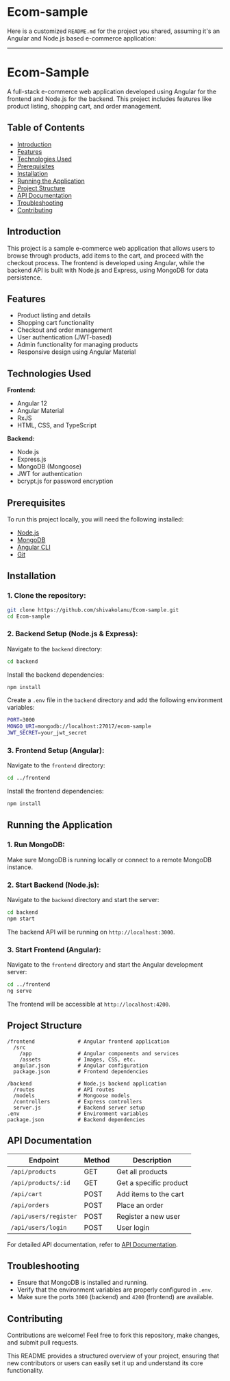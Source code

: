 # Ecom-sample

Here is a customized `README.md` for the project you shared, assuming it's an Angular and Node.js based e-commerce application:

---

# Ecom-Sample

A full-stack e-commerce web application developed using Angular for the frontend and Node.js for the backend. This project includes features like product listing, shopping cart, and order management.

## Table of Contents

- [Introduction](#introduction)
- [Features](#features)
- [Technologies Used](#technologies-used)
- [Prerequisites](#prerequisites)
- [Installation](#installation)
- [Running the Application](#running-the-application)
- [Project Structure](#project-structure)
- [API Documentation](#api-documentation)
- [Troubleshooting](#troubleshooting)
- [Contributing](#contributing)

## Introduction

This project is a sample e-commerce web application that allows users to browse through products, add items to the cart, and proceed with the checkout process. The frontend is developed using Angular, while the backend API is built with Node.js and Express, using MongoDB for data persistence.

## Features

- Product listing and details
- Shopping cart functionality
- Checkout and order management
- User authentication (JWT-based)
- Admin functionality for managing products
- Responsive design using Angular Material

## Technologies Used

**Frontend:**

- Angular 12
- Angular Material
- RxJS
- HTML, CSS, and TypeScript

**Backend:**

- Node.js
- Express.js
- MongoDB (Mongoose)
- JWT for authentication
- bcrypt.js for password encryption

## Prerequisites

To run this project locally, you will need the following installed:

- [Node.js](https://nodejs.org/)
- [MongoDB](https://www.mongodb.com/)
- [Angular CLI](https://angular.io/cli)
- [Git](https://git-scm.com/)

## Installation

### 1. Clone the repository:

```bash
git clone https://github.com/shivakolanu/Ecom-sample.git
cd Ecom-sample
```

### 2. Backend Setup (Node.js & Express):

Navigate to the `backend` directory:

```bash
cd backend
```

Install the backend dependencies:

```bash
npm install
```

Create a `.env` file in the `backend` directory and add the following environment variables:

```bash
PORT=3000
MONGO_URI=mongodb://localhost:27017/ecom-sample
JWT_SECRET=your_jwt_secret
```

### 3. Frontend Setup (Angular):

Navigate to the `frontend` directory:

```bash
cd ../frontend
```

Install the frontend dependencies:

```bash
npm install
```

## Running the Application

### 1. Run MongoDB:

Make sure MongoDB is running locally or connect to a remote MongoDB instance.

### 2. Start Backend (Node.js):

Navigate to the `backend` directory and start the server:

```bash
cd backend
npm start
```

The backend API will be running on `http://localhost:3000`.

### 3. Start Frontend (Angular):

Navigate to the `frontend` directory and start the Angular development server:

```bash
cd ../frontend
ng serve
```

The frontend will be accessible at `http://localhost:4200`.

## Project Structure

```
/frontend              # Angular frontend application
  /src
    /app               # Angular components and services
    /assets            # Images, CSS, etc.
  angular.json         # Angular configuration
  package.json         # Frontend dependencies

/backend               # Node.js backend application
  /routes              # API routes
  /models              # Mongoose models
  /controllers         # Express controllers
  server.js            # Backend server setup
.env                   # Environment variables
package.json           # Backend dependencies
```

## API Documentation

| Endpoint             | Method | Description                |
| -------------------- | ------ | -------------------------- |
| `/api/products`       | GET    | Get all products            |
| `/api/products/:id`   | GET    | Get a specific product      |
| `/api/cart`           | POST   | Add items to the cart       |
| `/api/orders`         | POST   | Place an order              |
| `/api/users/register` | POST   | Register a new user         |
| `/api/users/login`    | POST   | User login                  |

For detailed API documentation, refer to [API Documentation](./docs/api.md).

## Troubleshooting

- Ensure that MongoDB is installed and running.
- Verify that the environment variables are properly configured in `.env`.
- Make sure the ports `3000` (backend) and `4200` (frontend) are available.

## Contributing

Contributions are welcome! Feel free to fork this repository, make changes, and submit pull requests.


This README provides a structured overview of your project, ensuring that new contributors or users can easily set it up and understand its core functionality.
